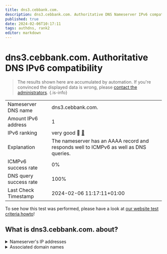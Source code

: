 ```yaml
---
title: dns3.cebbank.com.
description: dns3.cebbank.com. Authoritative DNS Nameserver IPv6 compatibility
published: true
date: 2024-02-06T10:17:11
tags: authdns, rank2
editor: markdown
---
```


# dns3.cebbank.com. Authoritative DNS IPv6 compatibility

> The results shown here are accumulated by automation. If you're convinced the displayed data is wrong, please [contact the administrators](/howto/chat). 
{.is-info}




|   |   |
| - | - |
| Nameserver DNS name | dns3.cebbank.com.
| Amount IPv6 address | 1
| IPv6 ranking | very good :2nd_place_medal: [🔗](/howto/ranking) |
| Explanation | The nameserver has an AAAA record and responds well to ICMPv6 as well as DNS queries. |
| ICMPv6 success rate | 0%|
| DNS query success rate | 100% |
| Last Check Timestamp | 2024-02-06 11:17:11+01:00 |

To see how this test was performed, please have a look at [our website test criteria howto](/howto/testcriteria/authdns)!


## What is dns3.cebbank.com. about?




<details>
<summary>Nameserver's IP addresses</summary>

240e:604:204:800:1110::102

</details>



<details>
<summary>Associated domain names</summary>

www.cebbank.com

</details>

